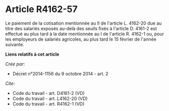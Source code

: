 # Article R4162-57

Le paiement de la cotisation mentionnée au II de l'article L. 4162-20 due au titre des salariés exposés au-delà des seuils
fixés à l'article D. 4161-2 est effectué au plus tard à la date mentionnée au I de l'article R. 4162-1 ou, pour les
employeurs de salariés agricoles, au plus tard le 15 février de l'année suivante.

**Liens relatifs à cet article**

_Créé par_:

  - Décret n°2014-1156 du 9 octobre 2014 - art. 2

_Cite_:

  - Code du travail - art. D4161-2 (VD)
  - Code du travail - art. L4162-20 (VD)
  - Code du travail - art. R4162-1 (VD)
